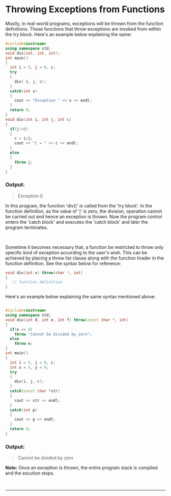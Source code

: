 # Throwing Exceptions from Functions

Mostly, in real-world programs, exceptions will be thrown from the function definitions. These functions that throw exceptions are invoked from within the try block. Here's an example below explaining the same:

```C++
#include<iostream>
using namespace std;
void div(int, int, int);
int main()
{
  int i = 5, j = 0, c;
  try
  {
    div( i, j, c);
  }
  catch(int x)
  {
    cout << "Exception " << x << endl;
  }
  return 0;
}
void div(int i, int j, int c)
{
  if(j!=0)
  {
    c = i/j;
    cout << "C = " << c << endl;
  }
  else
  {
    throw j;
  }
}

```
### Output:

> Exception 0  

In this program, the function 'div()' is called from the 'try block'. In the function definition, as the value of 'j' is zero, the division, operation cannot be carried out and hence an exception is thrown. Now the program control enters the 'catch block' and executes the 'catch block' and later the program terminates.

<br />

Sometime it becomes necessary that, a function be restricted to throw only specific kind of exception according to the user's wish. This can be  achieved by placing a throw list clause along with the function hrader in the function definition. See the syntax below for reference:

```C++
void div(int x) throw(char *, int)
{
   // function definition
}

```

Here's an example below explaining the same syntax mentioned above:


```C++

#include<iostream>
using namespace std;
void div(int d, int e, int f) throw(const char *, int)
{
  if(e == 0)
    throw "Cannot be divided by zero";
  else
    throw e;
}
int main()
{
  int i = 5, j = 0, c;
  int x = 5, y = 6;
  try
  {
    div(i, j, c);
  }
  catch(const char *str)
  {
    cout << str << endl;
  }
  catch(int p)
  {
    cout << p << endl;
  }
  return 0;
}

```

### Output:

> Cannot be divided by zero  

__Note:__ Once an exception is thrown, the entire program stack is compiled and the excution stops.

<br />

---

